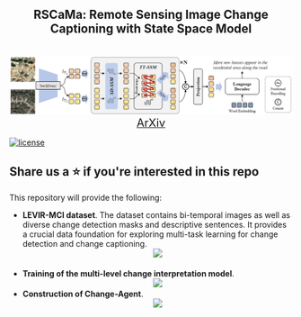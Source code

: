 <div align="center">
    <h2>
        RSCaMa: Remote Sensing Image Change Captioning with State Space Model
    </h2>
</div>
<br>
<div align="center">
  <img src="resource/RSCaMa.png" width="600"/>
</div>

<div align="center">
  <a href="https://arxiv.org/abs/2403.19646">
    <span style="font-size: 20px; ">ArXiv</span>
  </a>
</div>

[![license](https://img.shields.io/badge/license-Apache--2.0-green)](LICENSE)



## Share us a :star: if you're interested in this repo

This repository will provide the following: 
- **LEVIR-MCI dataset**. The dataset contains bi-temporal images as well as diverse change detection masks and descriptive sentences. It provides a crucial data foundation for exploring multi-task learning for change detection and change captioning.
    <br>
    <div align="center">
      <img src="resource/dataset.png" width="600"/>
    </div>
    <br>
- **Training of the multi-level change interpretation model**.
    <div align="center">
      <img src="resource/overall.png" width="600"/>
    </div>
- **Construction of Change-Agent**. 
    <br>
    <div align="center">
      <img src="resource/Plan.png" width="350"/>
    </div>


[//]: # (## Contributions)

[//]: # (- **Decoupling Paradigm**: The previous methods predominantly adhere to the encoder-decoder framework directly borrowed from the image captioning field, overlooking the specificity of the RSICC task. Unlike that, we propose a decoupling paradigm to decouple the RSICC task into two issues: whether and what changes have occurred. Specifically, we propose a pure Transformer-based model in which an image-level classifier and a feature-level encoder are employed to address the above two issues. The experiments validate the effectiveness of our approach. Furthermore, in Section IV-G, we discuss the advantages of our decoupling paradigm to demonstrate that the new paradigm has a broad prospect and is more proper than the previous coupled paradigm for the RSICC task.)

[//]: # (- **Integration of prompt learning and pre-trained large language models**: To our knowledge, we are the **first** to introduce prompt learning and the LLM into the RSICC task. To fully exploit their potential in the RSICC task, we propose a multi-prompt learning strategy which can effectively exploit the powerful abilities of the pre-trained LLM, and prompt the LLM to know whether changes exist and generate captions. Unlike the previous methods, our method can generate plausible captions without retraining a language decoder from scratch as the caption generator. Lastly, with the recent emergence of various LLMs, we believe that LLMs will attract broader attention in the remote sensing community in the forthcoming years. We aspire for our paper to inspire future advancements in remote sensing research.)

[//]: # (- **Experiments**: Experiments show that our decoupling paradigm and the multi-prompt learning strategy are effective and our model achieves SOTA performance with a significant improvement. Besides, an additional experiment demonstrates our decoupling paradigm is more proper than the previous coupled paradigm for the RSICC task.)

